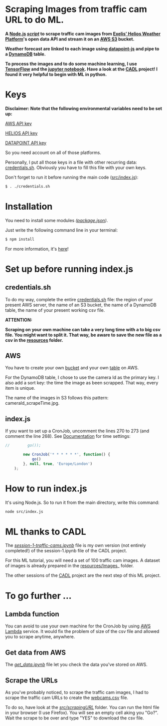 # Scraping Images from traffic cam URL to do ML.

__A [Node.js](https://nodejs.org/en/) _[script](https://github.com/met-office-lab/machine-learning-traffic-cams/blob/master/src/index.js)_ to scrape traffic cam images from [Exelis’ Helios Weather Platform](https://helios.earth/explore/login)'s open data API and stream it on an [AWS S3](https://aws.amazon.com/fr/documentation/s3/) bucket.__

__Weather forecast are linked to each image using [datapoint-js](https://github.com/jacobtomlinson/datapoint-js) and pipe to a [DynamoDB](https://aws.amazon.com/fr/documentation/dynamodb/) table.__

__To process the images and to do some machine learning, I use [TensorFlow](https://www.tensorflow.org/versions/r0.10/get_started/os_setup.html) and the [jupyter notebook](http://jupyter.org/).
Have a look at the [CADL](https://github.com/pkmital/CADL) project! I found it very helpful to begin with ML in python.__

# Keys

__Disclaimer: Note that the following environmental variables need to be set up:__

[AWS API key](http://docs.aws.amazon.com/ses/latest/DeveloperGuide/get-aws-keys.html)

[HELIOS API key](https://helios.earth/developers/api/session/)

[DATAPOINT API key](http://www.metoffice.gov.uk/datapoint)

So you need account on all of those platforms.

Personally, I put all those keys in a file with other recurring data: [credentials.sh](https://github.com/met-office-lab/machine-learning-traffic-cams/blob/master/credentials.sh). Obviously you have to fill this file with your own keys.

Don't forget to run it before running the main code ([src/index.js](https://github.com/met-office-lab/machine-learning-traffic-cams/blob/master/src/index.js)):

```Bash
$ . ./credentials.sh
```

# Installation

You need to install some modules _([package.json](https://github.com/met-office-lab/machine-learning-traffic-cams/blob/master/package.json))_.

Just write the following command line in your terminal:

```Bash
$ npm install
```

For more information, it's [here](https://docs.npmjs.com/getting-started/using-a-package.json)!

# Set up before running index.js

## credentials.sh

To do my way, complete the entire [credentials.sh](https://github.com/met-office-lab/machine-learning-traffic-cams/blob/master/credentials.sh) file: the region of your present AWS server, the name of an S3 bucket, the name of a DynamoDB table, the name of your present working csv file.

__ATTENTION:__

__Scraping on your own machine can take a very long time with a to big csv file. You might want to split it. That way, be aware to save the new file as a csv in the [resources](https://github.com/met-office-lab/machine-learning-traffic-cams/tree/master/resources) folder.__

## AWS

You have to create your own [bucket](http://docs.aws.amazon.com/AmazonS3/latest/gsg/CreatingABucket.html) and your own [table](http://docs.aws.amazon.com/amazondynamodb/latest/APIReference/API_CreateTable.html) on AWS.

For the DynamoDB table, I chose to use the camera Id as the primary key. I also add a sort key: the time the image as been scrapped. That way, every item is unique.

The name of the images in S3 follows this pattern: cameraId_scrapeTime.jpg.

## index.js

If you want to set up a CronJob, uncomment the lines 270 to 273 (and comment the line 268). See [Documentation](https://github.com/ncb000gt/node-cron) for time settings:

```JavaScript
//        go());

        new CronJob('* * * * * *', function() {
            go()
        }, null, true, 'Europe/London')
    );
```

# How to run index.js

It's using Node.js. So to run it from the main directory, write this command:

```Bash
node src/index.js
```

# ML thanks to CADL

The _[session-1-traffic-cams.ipynb](https://github.com/met-office-lab/machine-learning-traffic-cams/tree/master/resources/session-1-traffic-cams.ipynb)_ file is my own version (not entirely completed!) of the session-1.ipynb file of the CADL project.

For this ML tutorial, you will need a set of 100 traffic cam images. A dataset of images is already prepared in the [resources/Images](https://github.com/met-office-lab/machine-learning-traffic-cams/tree/master/resources/Images)_ folder.

The other sessions of the [CADL](https://github.com/pkmital/CADL) project are the next step of this ML project.

# To go further ...

## Lambda function

You can avoid to use your own machine for the CronJob by using [AWS Lambda](http://docs.aws.amazon.com/lambda/latest/dg/welcome.html) service.
It would fix the problem of size of the csv file and allowed you to scrape anytime, anywhere.

## Get data from AWS

The _[get_data.ipynb](https://github.com/met-office-lab/machine-learning-traffic-cams/tree/master/resources/get_data.ipynb)_ file let you check the data you've stored on AWS.

## Scrape the URLs

As you've probably noticed, to scrape the traffic cam images, I had to scrape the traffic cam URLs to create the [webcams.csv](https://github.com/met-office-lab/machine-learning-traffic-cams/tree/master/resources/webcams.csv) file.

To do so, have look at the _[src/scrapingURL](https://github.com/met-office-lab/machine-learning-traffic-cams/tree/master/src/scrapingURL)_ folder. You can run the html file in your browser (I use Firefox). You will see an empty cell aking you "Go?". Wait the scrape to be over and type "YES" to download the csv file. 

